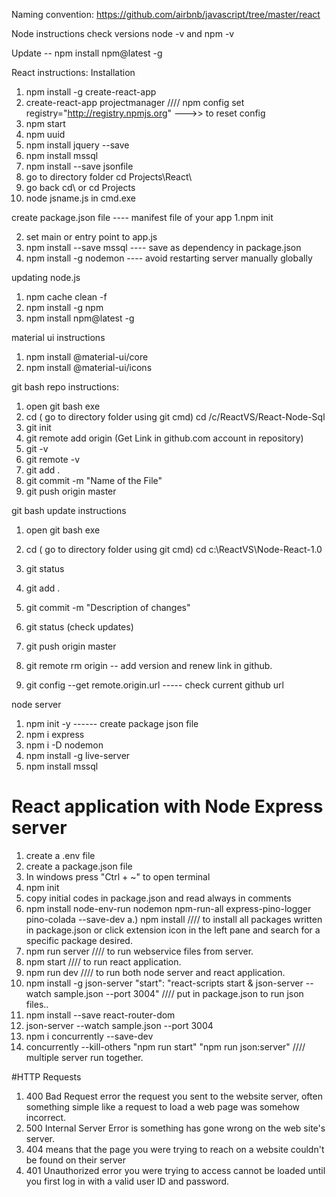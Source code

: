 Naming convention: https://github.com/airbnb/javascript/tree/master/react

Node instructions
check versions node -v and npm -v

Update -- npm install npm@latest -g

React instructions:
Installation 

1. npm install -g create-react-app
2. create-react-app projectmanager //// npm config set registry="http://registry.npmjs.org" --->> to reset config
3. npm start
4. npm uuid
5. npm install jquery --save
6. npm install mssql
7. npm install --save jsonfile
8. go to directory folder cd Projects\React\
9. go back cd\ or cd Projects
10. node jsname.js in cmd.exe

create package.json file ---- manifest file of your app
1.npm init

2. set main or entry point to app.js
3. npm install --save mssql ---- save as dependency in package.json
4. npm install -g nodemon ---- avoid restarting server manually globally

updating node.js

1. npm cache clean -f
2. npm install -g npm
3. npm install npm@latest -g

material ui instructions

1. npm install @material-ui/core
2. npm install @material-ui/icons

git bash repo instructions:

1. open git bash exe
2. cd ( go to directory folder using git cmd)
   cd /c/ReactVS/React-Node-Sql
3. git init
4. git remote add origin (Get Link in github.com account in repository)
5. git -v
6. git remote -v
7. git add .
8. git commit -m "Name of the File"
9. git push origin master

git bash update instructions

1. open git bash exe
2. cd ( go to directory folder using git cmd)
   cd c:\ReactVS\Node-React-1.0
3. git status
4. git add .
5. git commit -m "Description of changes"
6. git status (check updates)
7. git push origin master

8. git remote rm origin -- add version and renew link in github.
9. git config --get remote.origin.url ----- check current github url

node server

1. npm init -y ------ create package json file
2. npm i express
3. npm i -D nodemon
4. npm install -g live-server
5. npm install mssql

# React application with Node Express server

1. create a .env file
2. create a package.json file
3. In windows press "Ctrl + ~" to open terminal
4. npm init
5. copy initial codes in package.json and read always in comments
6. npm install node-env-run nodemon npm-run-all express-pino-logger pino-colada --save-dev
   a.) npm install //// to install all packages written in package.json or click extension icon in the left pane and search for a specific package desired.
7. npm run server //// to run webservice files from server.
8. npm start //// to run react application.
9. npm run dev //// to run both node server and react application.
10. npm install -g json-server
    "start": "react-scripts start & json-server --watch sample.json --port 3004" //// put in package.json to run json files..
11. npm install --save react-router-dom
12. json-server --watch sample.json --port 3004
13. npm i concurrently --save-dev
14. concurrently --kill-others \"npm run start\" \"npm run json:server\" //// multiple server run together.

#HTTP Requests
1.  400 Bad Request error the request you sent to the website server, often something simple like a request to load a web page was somehow incorrect.
2.  500 Internal Server Error is something has gone wrong on the web site's server.
3.  404 means that the page you were trying to reach on a website couldn't be found on their server
4. 401 Unauthorized error you were trying to access cannot be loaded until you first log in with a valid user ID and password.